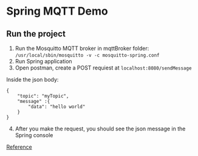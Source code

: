 # Spring MQTT Demo
## Run the project
1. Run the Mosquitto MQTT broker in mqttBroker folder: 
```/usr/local/sbin/mosquitto -v -c mosquitto-spring.conf```
2. Run Spring application
3. Open postman, create a POST requiest at ```localhost:8080/sendMessage```

Inside the json body:
```
{
    "topic": "myTopic",
    "message" :{
        "data": "hello world"
    }
}
```
4. After you make the request, you should see the json message in the Spring console

[Reference](https://www.youtube.com/watch?v=HHKrKwI--Yw)